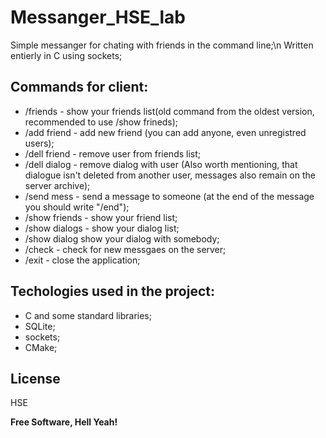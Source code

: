 # Messanger_HSE_lab

Simple messanger for chating with friends in the command line;\n
Written entierly in C using sockets;


## Commands for client:
 * /friends - show your friends list(old command from the oldest version, recommended to use /show frineds);
 * /add friend - add new friend (you can add anyone, even unregistred users);
 * /dell friend - remove user from friends list;
 * /dell dialog - remove dialog with user (Also worth mentioning, that dialogue isn't deleted from another user, messages also remain on the server archive); 
 * /send mess - send a message to someone (at the end of the message you should write "/end"); 
 * /show friends - show your friend list;
 * /show dialogs - show your dialog list;  
 * /show dialog <usrName> show your dialog with somebody;    
 * /check - check for new messgaes on the server;
 * /exit - close the application;
  
  
## Techologies used in the project:
  * C and some standard libraries;
  * SQLite;
  * sockets;
  * CMake;

    
## License

HSE

**Free Software, Hell Yeah!**
